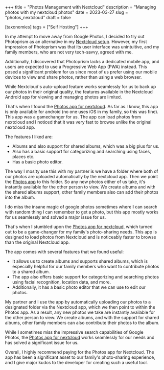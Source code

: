 +++
title = "Photos Management with Nextcloud"
description = "Managing photos with my nextcloud photos"
date = 2023-03-27
slug = "photos_nextcloud"
draft = false

[taxonomies]
tags = ["Self Hosting"]
+++

In my attempt to move away from Google Photos, I decided to try out Photoprism as an alternative in my [Nextcloud setup](/blog/hosting-nextcloud). However, my first impression of Photoprism was that its user interface was unintuitive, and my family members, who are not very tech-savvy, agreed with me.

Additionally, I discovered that Photoprism lacks a dedicated mobile app, and users are expected to use a Progressive Web App (PWA) instead. This posed a significant problem for us since most of us prefer using our mobile devices to view and share photos, rather than using a web browser.

While Nextcloud's auto-upload feature works seamlessly for us to back up our photos in their original quality, the features available in the Nextcloud Android app for viewing and managing photos are limited.

That's when I found the [Photos app for nextcloud](https://play.google.com/store/apps/details?id=com.nkming.nc_photos.paid). As far as I know, this app is only available for android (no one uses iOS in my family, so this was fine). This app was a gamechanger for us. The app can load photos from nextcloud and I noticed that it was very fast to browse unlike the original nextcloud app.

The features I liked are:

- Albums and also support for shared albums, which was a big plus for us.
- Also has a basic support for categorizing and searching using faces, places etc.
- Has a basic photo editor.

The way I moslty use this with my partner is we have a folder where both of our photos are uploaded automatically by the nextcloud app. Then we point the [Photos app](https://play.google.com/store/apps/details?id=com.nkming.nc_photos.paid) to this folder. So any new photos either of us take, it's instantly available for the other person to view. We create albums and with the shared albums support, other family members also can add their photos into the album.

I do miss the insane magic of google photos sometimes where I can search with random thing I can remember to get a photo, but this app mostly works for us seamlessly and solved a major issue for us.

That's when I stumbled upon the [Photos app for nextcloud](https://play.google.com/store/apps/details?id=com.nkming.nc_photos.paid), which turned out to be a game-changer for my family's photo-sharing needs. This app is designed to load photos from Nextcloud and is noticeably faster to browse than the original Nextcloud app.

The app comes with several features that we found useful:

- It allows us to create albums and supports shared albums, which is especially helpful for our family members who want to contribute photos to a shared album.
- The app also offers basic support for categorizing and searching photos using facial recognition, location data, and more.
- Additionally, it has a basic photo editor that we can use to edit our photos.

My partner and I use the app by automatically uploading our photos to a designated folder via the Nextcloud app, which we then point to within the Photos app. As a result, any new photos we take are instantly available for the other person to view. We create albums, and with the support for shared albums, other family members can also contribute their photos to the album.

While I sometimes miss the impressive search capabilities of Google Photos, the [Photos app for nextcloud](https://play.google.com/store/apps/details?id=com.nkming.nc_photos.paid) works seamlessly for our needs and has solved a significant issue for us.

Overall, I highly recommend paying for the Photos app for Nextcloud. The app has been a significant asset to our family's photo-sharing experience, and I give major kudos to the developer for creating such a useful tool.
